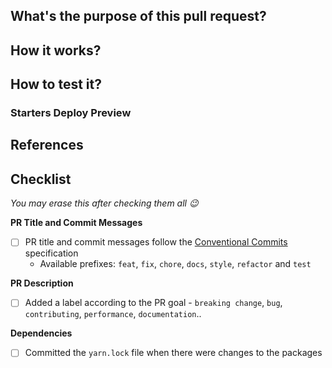 ## What's the purpose of this pull request?

<!--- Considering the context, what is the problem we'll solve? Where in VTEX's big picture our issue fits in? Write a tweet about the context and the problem itself. --->

## How it works?

<!--- Tell us the role of the new feature, or component, in its context. Provide details about what you have implemented and screenshots if applicable.  --->

## How to test it?

<!--- Describe the steps with bullet points. Is there any external link that can be used to better test it or an example? --->

### Starters Deploy Preview

<!--- Add a link to a deploy preview from `starter.store` with this branch being used. --->

<!--- Tip: You can get an installable version of this branch from the CodeSandbox generated when this PR is created. --->

## References

<!--- Spread the knowledge: is there any content you used to create this PR that is worth sharing? --->

<!--- Extra tip: adding references to related issues or mentioning people important to this PR may be good for the documentation and reviewing process --->

## Checklist

<em>You may erase this after checking them all :wink:</em>

**PR Title and Commit Messages**

- [ ] PR title and commit messages follow the [Conventional Commits](https://www.conventionalcommits.org/en/v1.0.0/) specification
  - Available prefixes: `feat`, `fix`, `chore`, `docs`, `style`, `refactor` and `test`

**PR Description**

- [ ] Added a label according to the PR goal - `breaking change`, `bug`, `contributing`, `performance`, `documentation`..

**Dependencies**

- [ ] Committed the `yarn.lock` file when there were changes to the packages
